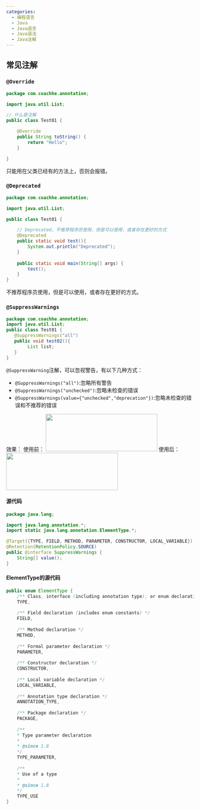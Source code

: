 ```yaml
---
categories:
  - 编程语言
  - Java
  - Java语言
  - Java语法
  - Java注解
---
```



## 常见注解
### `@Override`
```java
package com.coachhe.annotation;

import java.util.List;

// 什么是注解
public class Test01 {

    @Override
    public String toString() {
        return "Hello";
    }

}
```
只能用在父类已经有的方法上，否则会报错。
### `@Deprecated`
```java
package com.coachhe.annotation;

import java.util.List;

public class Test01 {

    // Deprecated，不推荐程序员使用，但是可以使用，或者存在更好的方式
    @Deprecated
    public static void test(){
        System.out.println("Deprecated");
    }
    
    public static void main(String[] args) {
        test();
    }
}
```
不推荐程序员使用，但是可以使用，或者存在更好的方式。
### `@SuppressWarnings`
```java
package com.coachhe.annotation;  
import java.util.List;  
public class Test01 {  
   @SuppressWarnings("all")  
   public void test02(){  
        List list;  
   }  
}
```
`@SuppressWarning`注解，可以忽视警告，有以下几种方式：
- `@SuppressWarnings("all")`:忽略所有警告
- `@SuppressWarnings("unchecked")`:忽略未检查的错误
- `@SuppressWarnings(value={"unchecked","deprecation"})`:忽略未检查的错误和不推荐的错误

效果：
使用前：
<img src='https://coachhe-1305181419.cos.ap-guangzhou.myqcloud.com/%E7%A8%8B%E5%BA%8F%E5%91%98/%E5%B7%A5%E5%85%B7/git/20210806000259.png' width = "300" height = "100" >
使用后：
<img src='https://coachhe-1305181419.cos.ap-guangzhou.myqcloud.com/%E7%A8%8B%E5%BA%8F%E5%91%98/%E5%B7%A5%E5%85%B7/git/20210806002305.png' width = "300" height = "100">

#### 源代码
```java
package java.lang;

import java.lang.annotation.*;
import static java.lang.annotation.ElementType.*;

@Target({TYPE, FIELD, METHOD, PARAMETER, CONSTRUCTOR, LOCAL_VARIABLE})
@Retention(RetentionPolicy.SOURCE)
public @interface SuppressWarnings {
    String[] value();
}
```




#### ElementType的源代码
```java
public enum ElementType {  
    /** Class, interface (including annotation type), or enum declaration */  
    TYPE,  
  
    /** Field declaration (includes enum constants) */  
    FIELD,  
  
    /** Method declaration */  
    METHOD,  
  
 	/** Formal parameter declaration */  
 	PARAMETER,  
  
 	/** Constructor declaration */  
 	CONSTRUCTOR,  
  
 	/** Local variable declaration */  
 	LOCAL_VARIABLE,  
  
 	/** Annotation type declaration */  
 	ANNOTATION_TYPE,  
  
 	/** Package declaration */  
 	PACKAGE,  
  
 	/**  
 	* Type parameter declaration 
	* 
	* @since 1.8  
 	*/ 
	TYPE_PARAMETER,  
  
	/**  
 	* Use of a type 
	* 
	* @since 1.8  
 	*/ 
	TYPE_USE  
}
```

